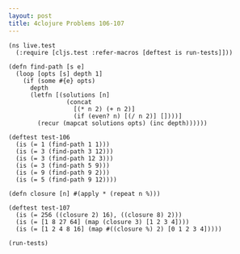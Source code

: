 ```yaml
---
layout: post
title: 4clojure Problems 106-107
---
```


<pre><code class="language-klipse">(ns live.test
  (:require [cljs.test :refer-macros [deftest is run-tests]]))
  
(defn find-path [s e]
  (loop [opts [s] depth 1]
    (if (some #{e} opts)
      depth
      (letfn [(solutions [n]
                (concat 
                  [(* n 2) (+ n 2)]
                  (if (even? n) [(/ n 2)] [])))]
        (recur (mapcat solutions opts) (inc depth))))))

(deftest test-106
  (is (= 1 (find-path 1 1)))
  (is (= 3 (find-path 3 12)))
  (is (= 3 (find-path 12 3)))
  (is (= 3 (find-path 5 9)))
  (is (= 9 (find-path 9 2)))
  (is (= 5 (find-path 9 12))))

(defn closure [n] #(apply * (repeat n %)))

(deftest test-107
  (is (= 256 ((closure 2) 16), ((closure 8) 2)))
  (is (= [1 8 27 64] (map (closure 3) [1 2 3 4])))
  (is (= [1 2 4 8 16] (map #((closure %) 2) [0 1 2 3 4]))))  
  
(run-tests)
</code></pre>
